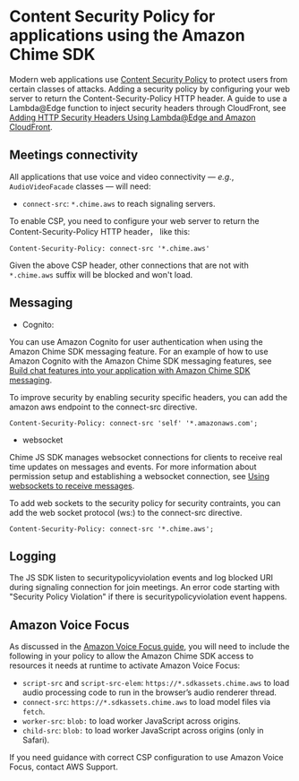 # Content Security Policy for applications using the Amazon Chime SDK

Modern web applications use [Content Security Policy](https://developer.mozilla.org/en-US/docs/Web/HTTP/CSP) to protect users from certain classes of attacks. Adding a security policy by configuring your web server to return the Content-Security-Policy HTTP header. A guide to use a Lambda@Edge function to inject security headers through CloudFront, see [Adding HTTP Security Headers Using Lambda@Edge and Amazon CloudFront](https://aws.amazon.com/blogs/networking-and-content-delivery/adding-http-security-headers-using-lambdaedge-and-amazon-cloudfront/).

## Meetings connectivity

All applications that use voice and video connectivity — _e.g._, `AudioVideoFacade` classes — will need:

* `connect-src`: `*.chime.aws` to reach signaling servers.

To enable CSP, you need to configure your web server to return the Content-Security-Policy HTTP header， like this:
```
Content-Security-Policy: connect-src '*.chime.aws'
```

Given the above CSP header, other connections that are not with `*.chime.aws` suffix will be blocked and won't load.

## Messaging

* Cognito: 

You can use Amazon Cognito for user authentication when using the Amazon Chime SDK messaging feature. For an example of how to use Amazon Cognito with the Amazon Chime SDK messaging features, see [Build chat features into your application with Amazon Chime SDK messaging](https://aws.amazon.com/blogs/business-productivity/build-chat-features-into-your-application-with-amazon-chime-sdk-messaging/). 

To improve security by enabling security specific headers, you can add the amazon aws endpoint to the connect-src directive.

```
Content-Security-Policy: connect-src 'self' '*.amazonaws.com';
```

* websocket

Chime JS SDK manages websocket connections for clients to receive real time updates on messages and events. For more information about permission setup and establishing a websocket connection, see [Using websockets to receive messages](https://docs.aws.amazon.com/chime/latest/dg/websockets.html).

To add web sockets to the security policy for security contraints, you can add the web socket protocol (ws:) to the connect-src directive.

```
Content-Security-Policy: connect-src '*.chime.aws';
```

## Logging

The JS SDK listen to securitypolicyviolation events and log blocked URI during signaling connection for join meetings. An error code starting with "Security Policy Violation" if there is securitypolicyviolation event happens.


## Amazon Voice Focus

As discussed in the [Amazon Voice Focus guide](amazonvoice_focus.html), you will need to include the following in your policy to allow the Amazon Chime SDK access to resources it needs at runtime to activate Amazon Voice Focus:

* `script-src` and `script-src-elem`: `https://*.sdkassets.chime.aws` to load audio processing code to run in the browser’s audio renderer thread.
* `connect-src`: `https://*.sdkassets.chime.aws` to load model files via `fetch`.
* `worker-src`: `blob:` to load worker JavaScript across origins.
* `child-src`: `blob:` to load worker JavaScript across origins (only in Safari).

If you need guidance with correct CSP configuration to use Amazon Voice Focus, contact AWS Support.